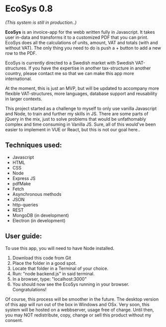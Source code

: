 # EcoSys 0.8

*(This system is still in production..)*

**EcoSys** is an invoice-app for the webb written fully in Javascript. It takes user in-data and transforms it to a customized PDF that you can print. EcoSys does all the calculations of units, amount, VAT and totals (with and without VAT). The only thing you need to do is push a + button to add a new row to the PDF.

EcoSys is currently directed to a Swedish market with Swedish VAT-structures. If you have the expertise in another tax-structure in another country, please contact me so that we can make this app more international.

At the moment, this is just an MVP, but will be updated to accompany more flexible VAT-structures, more languages, database support and reusability in larger contexts.

This project started as a challenge to myself to only use vanilla Javascript and Node, to train and further my skills in JS. There are some parts of jQuery in the mix, just to solve problems that would be unfathomably complex and time consuming in Vanilla JS. Sure, all of this would've been easier to implement in VUE or React, but this is not our goal here..

## Techniques used:

* Javascript
* HTML
* CSS
* Node
* Express JS
* pdfMake
* Fetch
* Asynchronous methods
* JSON
* http-queries
* REST
* MongoDB (in development)
* Electron (in development)

## User guide:

To use this app, you will need to have Node installed.
1. Download this code from Git
2. Place the folder in a good spot.
3. Locate that folder in a Terminal of your choice.
4. Run: "node backend.js" in said terminal.
5. In a browser, type: "localhost:3000"
6. You should now see the EcoSys running in your browser. Congratulations!

Of course, this process will be smoother in the future. The desktop version of this app will run out of the box in Windows and OSx. Very soon, this system will be hosted on a webbserver, usage free of charge. Until then, you may NOT redistribute, copy, change or sell this product without my consent.
